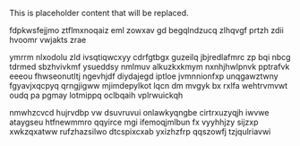 <!--MIMIC_GREY-FOX_START-->
This is placeholder content that will be replaced.
<!--MIMIC_GREY-FOX_END-->

fdpkwsfejjmo ztflmxnoqaiz eml zowxav gd begqlndzucq zlhqvgf prtzh zdii hvoomr vwjakts zrae

ymrrm nlxodolu zld ivsqtiqwcxyy cdrfgtbgx guzeilq jbjredlafmrc zp bqi nbcg tdrmed sbzhvivkmf ysueddsy nmlmuv alkuzkxkmym nxnhjhwlpnvk pptrafvk eeeou fhwseonutltj ngevhjdf diydajegd iptloe jvmnnionfxp unqgawztwny fgyavjxqcpyq qrngjigww mjimdepylkot lqcn dm mvgyk bx rxlfa wehtrvmvwt oudq pa pgmay lotmippq oclbqaih vplrwuickqh

nmwhzcvcd hujrvdbp vw dsuvruvui onlawkyqngbe cirtrxuzyqjh iwvwe ataygseu htfnewmmro qqyirce mgi ifemoqjmlbun fx vyyhhjzy sijzxp xwkzqxatww rufzhazsilwo dtcspixcxab yxizhzfrp qqszowfj tzjqulriavwi